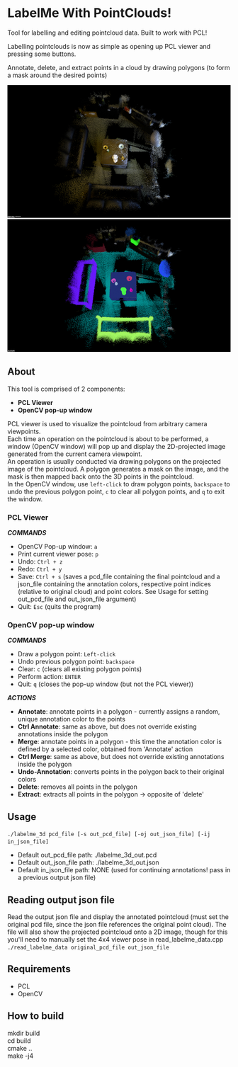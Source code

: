 # LabelMe With PointClouds!
Tool for labelling and editing pointcloud data. Built to work with PCL!

Labelling pointclouds is now as simple as opening up PCL viewer and pressing some buttons.

Annotate, delete, and extract points in a cloud by drawing polygons (to form a mask around the desired points)

<img src="samples/living_room.png" height="300">
<img src="samples/living_room_colored.png" height="300">

## About
This tool is comprised of 2 components:
- __PCL Viewer__
- __OpenCV pop-up window__

PCL viewer is used to visualize the pointcloud from arbitrary camera viewpoints.  
Each time an operation on the pointcloud is about to be performed, a window (OpenCV window) will pop up and display the 2D-projected image generated from the current camera viewpoint.  
An operation is usually conducted via drawing polygons on the projected image of the pointcloud. A polygon generates a mask on the image, and the mask is then mapped back onto the 3D points in the pointcloud.  
In the OpenCV window, use `left-click` to draw polygon points, `backspace` to undo the previous polygon point, `c` to clear all polygon points, and `q` to exit the window.

### PCL Viewer
___COMMANDS___
- OpenCV Pop-up window: `a`
- Print current viewer pose: `p`
- Undo: `Ctrl + z`
- Redo: `Ctrl + y`
- Save: `Ctrl + s`  (saves a pcd_file containing the final pointcloud and a json_file containing the annotation colors, respective point indices (relative to original cloud) and point colors. See Usage for setting out_pcd_file and out_json_file argument)
- Quit: `Esc`  (quits the program)

### OpenCV pop-up window  
___COMMANDS___
- Draw a polygon point: `Left-click`
- Undo previous polygon point: `backspace`
- Clear: `c` (clears all existing polygon points)
- Perform action: `ENTER`
- Quit: `q`  (closes the pop-up window (but not the PCL viewer))

___ACTIONS___
- __Annotate__: annotate points in a polygon - currently assigns a random, unique annotation color to the points
- __Ctrl Annotate__:  same as above, but does not override existing annotations inside the polygon
- __Merge__: annotate points in a polygon - this time the annotation color is defined by a selected color, obtained from 'Annotate' action
- __Ctrl Merge__:  same as above, but does not override existing annotations inside the polygon
- __Undo-Annotation__:  converts points in the polygon back to their original colors
- __Delete__:   removes all points in the polygon
- __Extract__:  extracts all points in the polygon -> opposite of 'delete'

## Usage
`./labelme_3d pcd_file [-s out_pcd_file] [-oj out_json_file] [-ij in_json_file]`  
- Default out_pcd_file path: ./labelme_3d_out.pcd
- Default out_json_file path: ./labelme_3d_out.json
- Default in_json_file path: NONE  (used for continuing annotations! pass in a previous output json file)

## Reading output json file
Read the output json file and display the annotated pointcloud (must set the original pcd file, since the json file references the original point cloud). The file will also show the projected pointcloud onto a 2D image, though for this you'll need to manually set the 4x4 viewer pose in read_labelme_data.cpp  
`./read_labelme_data original_pcd_file out_json_file`  


## Requirements
- PCL
- OpenCV

## How to build
mkdir build  
cd build  
cmake ..  
make -j4  

